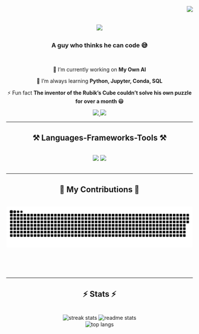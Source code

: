<img align="right" src="https://visitor-badge.laobi.icu/badge?page_id=UniquE-GamER-07.UniquE-GamER-07" />

<h1 align="center">
    <img src="https://readme-typing-svg.herokuapp.com/?font=Garamond&size=35&center=true&vCenter=true&width=500&height=70&duration=4000&lines=Hii+:);+I'm+Amogh+:);" />
</h1>

<h3 align="center">A guy who thinks he can code 😅</h3>

<br/>

<div align="center">
 
 🔭 I’m currently working on **My Own AI**
 
 🌱 I’m always learning **Python, Jupyter, Conda, SQL**

⚡ Fun fact **The inventor of the Rubik’s Cube couldn’t solve his own puzzle for over a month 😃**

 </div>
 
<div align="center"> 
  <a href="mailto:amoghvarote@gmail.com">
    <img src="https://img.shields.io/badge/Gmail-333333?style=for-the-badge&logo=gmail&logoColor=red" />
  </a>
  <a href="https://www.linkedin.com/in/amogh-varote-225ab0263/" target="_blank">
    <img src="https://img.shields.io/badge/LinkedIn-0077B5?style=for-the-badge&logo=linkedin&logoColor=white" target="_blank" />
  </a>
</div>

 <hr/>
 
<h2 align="center">⚒️ Languages-Frameworks-Tools ⚒️</h2>
<br/>
<div align="center">
    <img src="https://skillicons.dev/icons?i=arc,react,vscode,github,figma,tailwind,git,r" />
    <img src="https://skillicons.dev/icons?i=nodejs,python,html,css,javascript,matplotlib,mysql" /><br>
</div>

<br/>
<hr/>

<div align="center">
  <h2>🐍 My Contributions 🐍</h2>
  <br>
  <img alt="snake eating my contributions" src="https://raw.githubusercontent.com/UniquE-GamER-07/UniquE-GamER-07/output/github-contribution-grid-snake.svg" />
  
  <br/><br/><br/>
</div>

<hr/>

<h2 align="center">⚡ Stats ⚡</h2>
<br>
<div align=center>
  <img width=390 src="https://github-readme-streak-stats-UniquE-GamER-07.vercel.app/?user=UniquE-GamER-07&count_private=true&theme=react&border_radius=10" alt="streak stats"/>
  <img width=390 src="https://github-readme-stats-UniquE-GamER-07.vercel.app/api?username=UniquE-GamER-07&count_private=true&show_icons=true&theme=react&rank_icon=github&border_radius=10" alt="readme stats" />
  <br/>
  <img width=325 align="center" src="https://github-readme-stats-UniquE-GamER-07.vercel.app/api/top-langs/?username=UniquE-GamER-07&hide=HTML&langs_count=8&layout=compact&theme=react&border_radius=10&size_weight=0.5&count_weight=0.5&exclude_repo=github-readme-stats" alt="top langs" />
</div>

